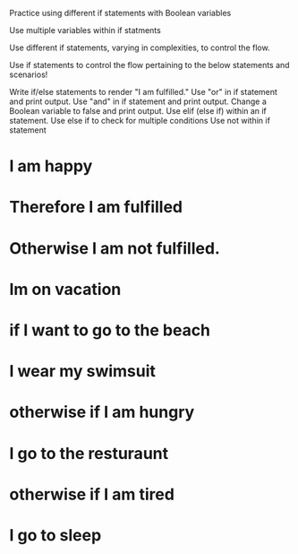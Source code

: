 Practice using different if statements with Boolean variables

Use multiple variables within if statments

Use different if statements, varying in complexities, to control the flow.

Use if statements to control the flow pertaining to the below statements and scenarios!

Write if/else statements to render "I am fulfilled."
Use "or" in if statement and print output.
Use "and" in if statement and print output.
Change a Boolean variable to false and print output.
Use elif (else if) within an if statement.
Use else if to check for multiple conditions
Use not within if statement
# I am happy
#    Therefore I am fulfilled
# Otherwise I am not fulfilled.

# Im on vacation
# if I want to go to the beach
#    I wear my swimsuit
# otherwise if I am hungry
#    I go to the resturaunt
# otherwise if I am tired
#    I go to sleep